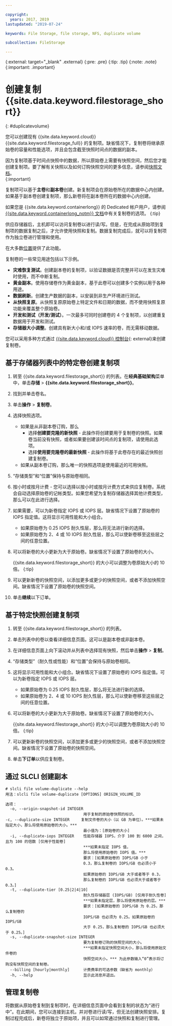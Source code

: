 ```yaml
---

copyright:
  years: 2017, 2019
lastupdated: "2019-07-24"

keywords: File Storage, file storage, NFS, duplicate volume

subcollection: FileStorage

---
```

{:external: target="_blank" .external}
{:pre: .pre}
{:tip: .tip}
{:note: .note}
{:important: .important}

# 创建复制 {{site.data.keyword.filestorage_short}}
{: #duplicatevolume}

您可以创建现有 {{site.data.keyword.cloud}} {{site.data.keyword.filestorage_full}} 的复制项。缺省情况下，复制卷将继承原始卷的容量和性能选项，并且会包含截至快照时间点的数据的副本。   

因为复制项基于时间点快照中的数据，所以原始卷上需要有快照空间，然后您才能创建复制项。要了解有关快照以及如何订购快照空间的更多信息，请参阅[快照文档](/docs/infrastructure/FileStorage?topic=FileStorage-snapshots)。  
{:important}

复制项可以基于**主卷**和**副本卷**创建。新复制项会在原始卷所在的数据中心内创建。如果基于副本卷创建复制项，那么新卷将在副本卷所在的数据中心内创建。

如果您是 {{site.data.keyword.containerlong}} 的 Dedicated 帐户用户，请参阅 [{{site.data.keyword.containerlong_notm}} 文档](/docs/containers?topic=containers-file_storage#file_backup_restore)中有关复制卷的选项。
{:tip}

供应存储器后，主机即可以访问复制卷以进行读/写。但是，在完成从原始项到复制项的数据复制之后，才允许使用快照和复制。数据复制完成后，就可以将复制项作为独立卷进行管理和使用。

在大多数[位置](/docs/infrastructure/FileStorage?topic=FileStorage-selectDC)提供了此功能。

复制卷的一些常见用途包括以下示例。
- **灾难恢复测试**。创建副本卷的复制项，以验证数据是否完整并可以在发生灾难时使用，而不中断复制。
- **黄金副本**。使用存储卷作为黄金副本，基于此卷可以创建多个实例以用于各种用途。
- **数据刷新**。创建生产数据的副本，以安装到非生产环境进行测试。
- **从快照复原**。从快照复原原始卷上特定文件和日期的数据，而不使用快照复原功能来覆盖整个原始卷。
- **开发和测试（开发/测试）**。一次最多可同时创建卷的 4 个复制项，以创建重复数据用于开发和测试。
- **存储器大小调整**。创建具有新大小和/或 IOPS 速率的卷，而无需移动数据。  

您可以采用多种方式通过 [{{site.data.keyword.cloud}} 控制台](https://{DomainName}/){: external}来创建复制卷。


## 基于存储器列表中的特定卷创建复制项

1. 转至 {{site.data.keyword.filestorage_short}} 的列表。在**经典基础架构**菜单中，单击**存储** > **{{site.data.keyword.filestorage_short}}**。
2. 找到并单击卷名。
3. 单击**操作** > **复制卷**。
3. 选择快照选项。
    - 如果是从非副本卷订购，那么
      - 选择**创建要克隆的新快照** - 此操作将创建要用于复制卷的快照。如果卷当前没有快照，或者如果要创建该时间点的复制项，请使用此选项。</br>
      - 选择**使用要克隆卷的最新快照** - 此操作将基于此卷存在的最近快照创建复制卷。
    - 如果从副本卷订购，那么唯一的快照选项是使用最近的可用快照。
4. “存储类型”和“位置”保持与原始卷相同。
5. 按小时或按月计费 - 您可以选择以按小时或按月计费方式来供应复制卷。系统会自动选择原始卷的记帐类型。如果您希望为复制存储器选择其他计费类型，那么可以在此进行选择。
5. 如果需要，可以为新卷指定 IOPS 或 IOPS 层。缺省情况下设置了原始卷的 IOPS 指定值。这将显示可用性能和大小组合。
    - 如果原始卷为 0.25 IOPS 耐久性层，那么将无法进行新的选择。
    - 如果原始卷为 2、4 或 10 IOPS 耐久性层，那么可以使新卷移至这些层之间的任意位置。
6. 可以将新卷的大小更新为大于原始卷。缺省情况下设置了原始卷的大小。

   {{site.data.keyword.filestorage_short}} 的大小可以调整为卷原始大小的 10 倍。
   {:tip}
7. 可以更新新卷的快照空间，以添加更多或更少的快照空间，或者不添加快照空间。缺省情况下设置了原始卷的快照空间。
8. 单击**继续**以下订单。


## 基于特定快照创建复制项

1. 转至 {{site.data.keyword.filestorage_short}} 的列表。
2. 单击列表中的卷以查看详细信息页面。这可以是副本卷或非副本卷。
3. 在详细信息页面上向下滚动并从列表中选择现有快照，然后单击**操作** > **复制**。   
4. “存储类型”（耐久性或性能）和“位置”会保持与原始卷相同。
5. 这将显示可用性能和大小组合。缺省情况下设置了原始卷的 IOPS 指定值。可以为新卷指定 IOPS 或 IOPS 层。
    - 如果原始卷为 0.25 IOPS 耐久性层，那么将无法进行新的选择。
    - 如果原始卷为 2、4 或 10 IOPS 耐久性层，那么可以使新卷移至这些层之间的任意位置。
6. 可以将新卷的大小更新为大于原始卷。缺省情况下设置了原始卷的大小。

   {{site.data.keyword.filestorage_short}} 的大小可以调整为卷原始大小的 10 倍。
   {:tip}
7. 可以更新新卷的快照空间，以添加更多或更少的快照空间，或者不添加快照空间。缺省情况下设置了原始卷的快照空间。
8. 单击**下订单**以供应复制卷。

## 通过 SLCLI 创建副本
```
# slcli file volume-duplicate --help
用法：slcli file volume-duplicate [OPTIONS] ORIGIN_VOLUME_ID

选项：
  -o, --origin-snapshot-id INTEGER
                                  用于复制的原始卷快照的标识。
-c, --duplicate-size INTEGER     复制文件卷的大小（以 GB 为单位）。***如果未指定大小，那么将使用原始卷的大小。***
                                  最小值为：[原始卷的大小]
  -i, --duplicate-iops INTEGER    性能存储器 IOPS，介于 100 到 6000 之间，且为 100 的倍数 [仅用于性能卷]
                                  ***如果未指定 IOPS 值，
                                  那么将使用原始卷的 IOPS 值。***
                                  要求：[如果原始卷的 IOPS/GB 小于
                                  0.3，那么复制卷的 IOPS/GB 也必须小于 0.3。
                                  如果原始卷的 IOPS/GB 大于或者等于 0.3，
                                  那么复制卷的 IOPS/GB 也必须大于或者等于 0.3。]
  -t, --duplicate-tier [0.25|2|4|10]
                                  耐久性存储器层 (IOPS/GB) [仅用于耐久性卷]
                                  ***如果未指定层，那么将使用原始卷的层。***
                                  要求：[如果原始卷的 IOPS/GB 为 0.25，那么复制卷的
                                  IOPS/GB 也必须为 0.25。如果原始卷的 IOPS/GB
                                  大于 0.25，那么复制卷的 IOPS/GB 也必须大于 0.25。]
  -s, --duplicate-snapshot-size INTEGER
                                  要为复制卷订购的快照空间的大小。
                                  ***如果未指定快照空间大小，那么将使用原始文件卷的
                                  快照空间大小。*** 为此参数输入“0”表示将订购没有快照空间的复制卷。
  --billing [hourly|monthly]      计费费率的可选参数（缺省为 monthly）
  -h, --help                      显示此消息并退出。
```

## 管理复制卷

将数据从原始卷复制到复制项时，在详细信息页面中会看到复制的状态为“进行中”。在此期间，您可以连接到主机，并对卷进行读/写，但无法创建快照安排。复制过程完成后，新卷将独立于原始项，并且可以如常通过快照和复制进行管理。
